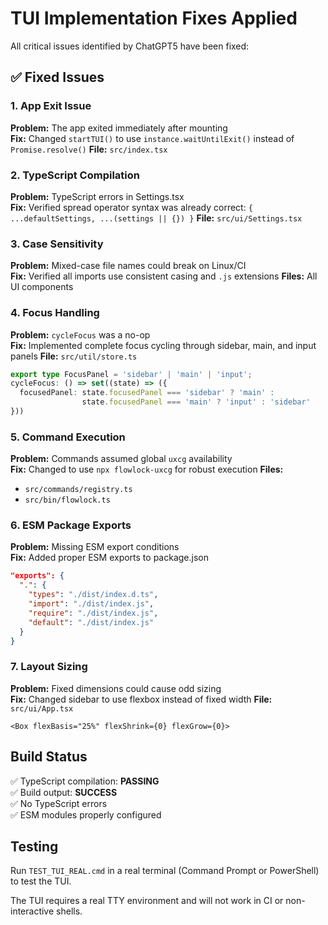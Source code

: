# TUI Implementation Fixes Applied

All critical issues identified by ChatGPT5 have been fixed:

## ✅ Fixed Issues

### 1. App Exit Issue
**Problem:** The app exited immediately after mounting  
**Fix:** Changed `startTUI()` to use `instance.waitUntilExit()` instead of `Promise.resolve()`
**File:** `src/index.tsx`

### 2. TypeScript Compilation
**Problem:** TypeScript errors in Settings.tsx  
**Fix:** Verified spread operator syntax was already correct: `{ ...defaultSettings, ...(settings || {}) }`
**File:** `src/ui/Settings.tsx`

### 3. Case Sensitivity
**Problem:** Mixed-case file names could break on Linux/CI  
**Fix:** Verified all imports use consistent casing and `.js` extensions
**Files:** All UI components

### 4. Focus Handling
**Problem:** `cycleFocus` was a no-op  
**Fix:** Implemented complete focus cycling through sidebar, main, and input panels
**File:** `src/util/store.ts`
```typescript
export type FocusPanel = 'sidebar' | 'main' | 'input';
cycleFocus: () => set((state) => ({
  focusedPanel: state.focusedPanel === 'sidebar' ? 'main' :
                state.focusedPanel === 'main' ? 'input' : 'sidebar'
}))
```

### 5. Command Execution
**Problem:** Commands assumed global `uxcg` availability  
**Fix:** Changed to use `npx flowlock-uxcg` for robust execution
**Files:** 
- `src/commands/registry.ts`
- `src/bin/flowlock.ts`

### 6. ESM Package Exports
**Problem:** Missing ESM export conditions  
**Fix:** Added proper ESM exports to package.json
```json
"exports": {
  ".": {
    "types": "./dist/index.d.ts",
    "import": "./dist/index.js",
    "require": "./dist/index.js",
    "default": "./dist/index.js"
  }
}
```

### 7. Layout Sizing
**Problem:** Fixed dimensions could cause odd sizing  
**Fix:** Changed sidebar to use flexbox instead of fixed width
**File:** `src/ui/App.tsx`
```tsx
<Box flexBasis="25%" flexShrink={0} flexGrow={0}>
```

## Build Status

✅ TypeScript compilation: **PASSING**  
✅ Build output: **SUCCESS**  
✅ No TypeScript errors  
✅ ESM modules properly configured  

## Testing

Run `TEST_TUI_REAL.cmd` in a real terminal (Command Prompt or PowerShell) to test the TUI.

The TUI requires a real TTY environment and will not work in CI or non-interactive shells.